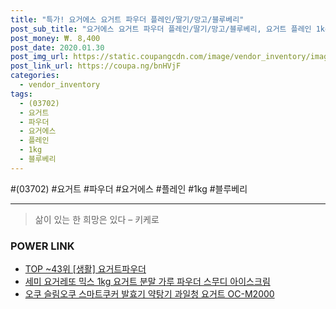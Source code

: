 ```yaml
--- 
title: "특가! 요거에스 요거트 파우더 플레인/딸기/망고/블루베리" 
post_sub_title: "요거에스 요거트 파우더 플레인/딸기/망고/블루베리, 요거트 플레인 1kg (03702)" 
post_money: ₩. 8,400 
post_date: 2020.01.30 
post_img_url: https://static.coupangcdn.com/image/vendor_inventory/images/2017/08/24/10/6/06041f87-7248-47c5-9deb-ee30fa1a5dcb.jpg 
post_link_url: https://coupa.ng/bnHVjF 
categories: 
  - vendor_inventory 
tags: 
  - (03702) 
  - 요거트 
  - 파우더 
  - 요거에스 
  - 플레인 
  - 1kg 
  - 블루베리 
--- 
```

  #(03702) #요거트 #파우더 #요거에스 #플레인 #1kg #블루베리 
<hr> 

> 삶이 있는 한 희망은 있다  – 키케로 


### POWER LINK

* <a href="https://blog.naver.com/an0733/221790543711" target="_blank"> TOP ~43위 [생활] 요거트파우더</a>
* <a href="https://blog.naver.com/fasyy4321/221790926672" target="_blank">세미 요거레또 믹스 1kg 요거트 분말 가루 파우더 스무디 아이스크림</a>
* <a href="https://blog.naver.com/santokki14/221785227804" target="_blank">오쿠 슬림오쿠 스마트쿠커 발효기 약탕기 과일청 요거트 OC-M2000</a>
